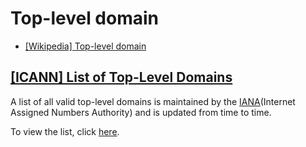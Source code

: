 # Top-level domain

* [[Wikipedia] Top-level domain](https://en.wikipedia.org/wiki/Top-level_domain)
  
## [[ICANN] List of Top-Level Domains](https://www.icann.org/resources/pages/tlds-2012-02-25-en)

A list of all valid top-level domains is maintained by the [IANA](https://www.iana.org/)(Internet Assigned Numbers Authority) and is updated from time to time.

To view the list, click [here](https://data.iana.org/TLD/tlds-alpha-by-domain.txt).
